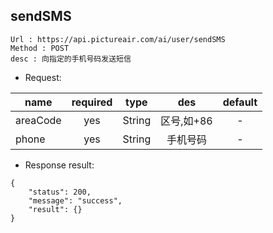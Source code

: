 

sendSMS
---

```
Url : https://api.pictureair.com/ai/user/sendSMS
Method : POST 
desc : 向指定的手机号码发送短信
```

* Request:

|name|required|type|des|default|
| ------------- |:-------------:|:-------------:|:---------------------------------------:|:-------------:|
| areaCode | yes | String | 区号,如+86 | - |
| phone | yes | String | 手机号码 | - |

* Response result:
```
{
    "status": 200,
    "message": "success",
    "result": {}
}
```
